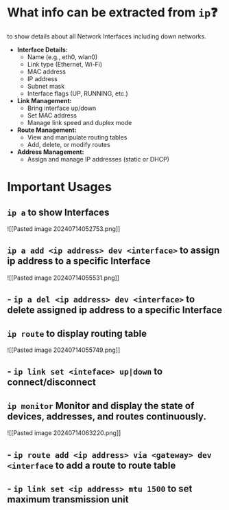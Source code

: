 # What info can be extracted from `ip`❓
to show details about all Network Interfaces including down networks.
- **Interface Details:**
    - Name (e.g., eth0, wlan0)
    - Link type (Ethernet, Wi-Fi)
    - MAC address
    - IP address
    - Subnet mask
    - Interface flags (UP, RUNNING, etc.)
- **Link Management:**
    - Bring interface up/down
    - Set MAC address
    - Manage link speed and duplex mode
- **Route Management:**
    - View and manipulate routing tables
    - Add, delete, or modify routes
- **Address Management:**
    - Assign and manage IP addresses (static or DHCP)


# Important Usages
## `ip a` to show Interfaces
![[Pasted image 20240714052753.png]]

## `ip a add <ip address> dev <interface>` to assign ip address to a specific Interface
![[Pasted image 20240714055531.png]]
## - `ip a del <ip address> dev <interface>` to delete assigned ip address to a specific Interface

## `ip route` to display routing table
![[Pasted image 20240714055749.png]]

## - `ip link set <inteface> up|down` to connect/disconnect

## `ip monitor` Monitor and display the state of devices, addresses, and routes continuously.
![[Pasted image 20240714063220.png]]

## - `ip route add <ip address> via <gateway> dev <interface` to add a route to route table


## - `ip link set <ip address> mtu 1500` to set maximum transmission unit